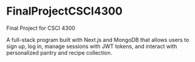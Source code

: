 # FinalProjectCSCI4300
Final Project for CSCI 4300

A full-stack program built with Next.js and MongoDB that allows users to sign up, log in, manage sessions with JWT tokens, and interact with personalized pantry and recipe collection. 
